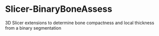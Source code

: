 # Slicer-BinaryBoneAssess
3D Slicer extensions to determine bone compactness and local thickness from a binary segmentation
